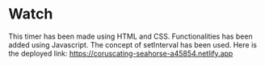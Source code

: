 # Watch
This timer has been made using HTML and CSS. Functionalities has been added using Javascript.
The concept of setInterval has been used.
Here is the deployed link: https://coruscating-seahorse-a45854.netlify.app
